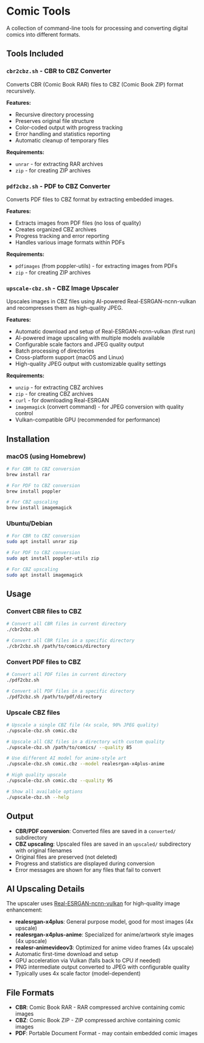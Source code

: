 # Comic Tools

A collection of command-line tools for processing and converting digital comics into different formats.

## Tools Included

### `cbr2cbz.sh` - CBR to CBZ Converter
Converts CBR (Comic Book RAR) files to CBZ (Comic Book ZIP) format recursively.

**Features:**
- Recursive directory processing
- Preserves original file structure
- Color-coded output with progress tracking
- Error handling and statistics reporting
- Automatic cleanup of temporary files

**Requirements:**
- `unrar` - for extracting RAR archives
- `zip` - for creating ZIP archives

### `pdf2cbz.sh` - PDF to CBZ Converter
Converts PDF files to CBZ format by extracting embedded images.

**Features:**
- Extracts images from PDF files (no loss of quality)
- Creates organized CBZ archives
- Progress tracking and error reporting
- Handles various image formats within PDFs

**Requirements:**
- `pdfimages` (from poppler-utils) - for extracting images from PDFs
- `zip` - for creating ZIP archives

### `upscale-cbz.sh` - CBZ Image Upscaler
Upscales images in CBZ files using AI-powered Real-ESRGAN-ncnn-vulkan and recompresses them as high-quality JPEG.

**Features:**
- Automatic download and setup of Real-ESRGAN-ncnn-vulkan (first run)
- AI-powered image upscaling with multiple models available
- Configurable scale factors and JPEG quality output
- Batch processing of directories
- Cross-platform support (macOS and Linux)
- High-quality JPEG output with customizable quality settings

**Requirements:**
- `unzip` - for extracting CBZ archives
- `zip` - for creating CBZ archives
- `curl` - for downloading Real-ESRGAN
- `imagemagick` (convert command) - for JPEG conversion with quality control
- Vulkan-compatible GPU (recommended for performance)

## Installation

### macOS (using Homebrew)
```bash
# For CBR to CBZ conversion
brew install rar

# For PDF to CBZ conversion
brew install poppler

# For CBZ upscaling
brew install imagemagick
```

### Ubuntu/Debian
```bash
# For CBR to CBZ conversion
sudo apt install unrar zip

# For PDF to CBZ conversion
sudo apt install poppler-utils zip

# For CBZ upscaling
sudo apt install imagemagick
```

## Usage

### Convert CBR files to CBZ
```bash
# Convert all CBR files in current directory
./cbr2cbz.sh

# Convert all CBR files in a specific directory
./cbr2cbz.sh /path/to/comics/directory
```

### Convert PDF files to CBZ
```bash
# Convert all PDF files in current directory
./pdf2cbz.sh

# Convert all PDF files in a specific directory
./pdf2cbz.sh /path/to/pdf/directory
```

### Upscale CBZ files
```bash
# Upscale a single CBZ file (4x scale, 90% JPEG quality)
./upscale-cbz.sh comic.cbz

# Upscale all CBZ files in a directory with custom quality
./upscale-cbz.sh /path/to/comics/ --quality 85

# Use different AI model for anime-style art
./upscale-cbz.sh comic.cbz --model realesrgan-x4plus-anime

# High quality upscale
./upscale-cbz.sh comic.cbz --quality 95

# Show all available options
./upscale-cbz.sh --help
```

## Output

- **CBR/PDF conversion**: Converted files are saved in a `converted/` subdirectory
- **CBZ upscaling**: Upscaled files are saved in an `upscaled/` subdirectory with original filenames
- Original files are preserved (not deleted)
- Progress and statistics are displayed during conversion
- Error messages are shown for any files that fail to convert

## AI Upscaling Details

The upscaler uses [Real-ESRGAN-ncnn-vulkan](https://github.com/xinntao/Real-ESRGAN-ncnn-vulkan) for high-quality image enhancement:

- **realesrgan-x4plus**: General purpose model, good for most images (4x upscale)
- **realesrgan-x4plus-anime**: Specialized for anime/artwork style images (4x upscale)
- **realesr-animevideov3**: Optimized for anime video frames (4x upscale)
- Automatic first-time download and setup
- GPU acceleration via Vulkan (falls back to CPU if needed)
- PNG intermediate output converted to JPEG with configurable quality
- Typically uses 4x scale factor (model-dependent)

## File Formats

- **CBR**: Comic Book RAR - RAR compressed archive containing comic images
- **CBZ**: Comic Book ZIP - ZIP compressed archive containing comic images
- **PDF**: Portable Document Format - may contain embedded comic images
